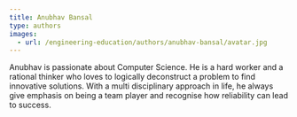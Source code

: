 ```yaml
---
title: Anubhav Bansal
type: authors
images:
  - url: /engineering-education/authors/anubhav-bansal/avatar.jpg 
---
```


Anubhav is passionate about Computer Science. He is a hard worker and a rational thinker who loves to logically deconstruct a problem to find innovative solutions. With a multi disciplinary approach in life, he always give emphasis on being a team player and recognise how reliability can lead to success.
